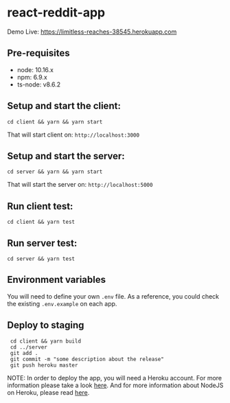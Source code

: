 # react-reddit-app 

Demo Live: https://limitless-reaches-38545.herokuapp.com

## Pre-requisites    
- node: 10.16.x    
- npm: 6.9.x    
- ts-node: v8.6.2
    
## Setup and start the client:
```
cd client && yarn && yarn start
``` 
That will start client on: `http://localhost:3000`    

## Setup and start the server:
```
cd server && yarn && yarn start
``` 
That will start the server on: `http://localhost:5000`    
 
## Run client test:
```
cd client && yarn test
```  
## Run server test:
```
cd server && yarn test
```  

## Environment variables 
You will need to define your own `.env` file. As a reference, you could check the existing `.env.example` on each app.

## Deploy to staging    
```  
 cd client && yarn build
 cd ../server
 git add .
 git commit -m "some description about the release"
 git push heroku master
```   
NOTE: In order to deploy the app, you will need a Heroku account. For more information please take a look [here](https://devcenter.heroku.com/articles/getting-started-with-nodejs#set-up). And for more information about NodeJS on Heroku, please read [here](https://devcenter.heroku.com/articles/getting-started-with-nodejs#deploy-the-app).
